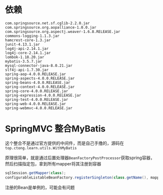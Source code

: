 # 依赖

```
com.springsource.net.sf.cglib-2.2.0.jar
com.springsource.org.aopalliance-1.0.0.jar
com.springsource.org.aspectj.weaver-1.6.8.RELEASE.jar
commons-logging-1.1.3.jar
hamcrest-core-1.3.jar
junit-4.13.1.jar
log4j-api-2.14.1.jar
log4j-core-2.14.1.jar
lombok-1.18.20.jar
mybatis-3.5.7.jar
mysql-connector-java-8.0.21.jar
slf4j-api-1.7.30.jar
spring-aop-4.0.0.RELEASE.jar
spring-aspects-4.0.0.RELEASE.jar
spring-beans-4.0.0.RELEASE.jar
spring-context-4.0.0.RELEASE.jar
spring-core-4.0.0.RELEASE.jar
spring-expression-4.0.0.RELEASE.jar
spring-test-4.0.0.RELEASE.jar
spring-web-4.0.0.RELEASE.jar
spring-webmvc-4.0.0.RELEASE.jar
```

# SpringMVC 整合MyBatis
这个整合不是通过官方提供的中间件，而是自己手撸的，源码在`top.ctong.learn.utils.WithMyBatis`

原理很简单，就是通过后置处理器`BeanFactoryPostProcessor`获取spring容器，然后扫描指定包，拿到所有mapper将其注册到容器
```java
sqlSession.getMapper(class);
configurableListableBeanFactory.registerSingleton(class.getName(), mapper);
```

注册的Bean是单例的，可能会有问题
